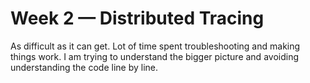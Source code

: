# Week 2 — Distributed Tracing

As difficult as it can get.
Lot of time spent troubleshooting and making things work. I am trying to understand the bigger picture and avoiding understanding the code line by line.

